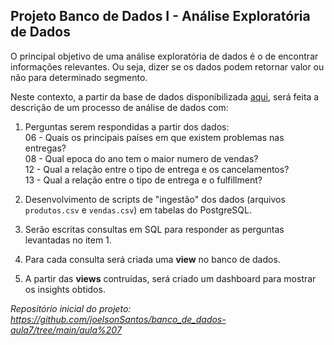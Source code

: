 
## Projeto Banco de Dados I - Análise Exploratória de Dados

O principal objetivo de uma análise exploratória de dados é o de encontrar informações relevantes. Ou seja, dizer se os dados podem retornar valor ou não para determinado segmento. 

Neste contexto, a partir da base de dados disponibilizada [aqui](https://data.world/jerrys/sql-12-applying-functions-in-sql/workspace/data-dictionary), será feita a descrição de um processo de análise de dados com:

1) Perguntas serem respondidas a partir dos dados:  
06 - Quais os principais países em que existem problemas nas entregas?  
08 - Qual epoca do ano tem o maior numero de vendas?  
12 - Qual a relação entre o tipo de entrega e os cancelamentos?  
13 - Qual a relação entre o tipo de entrega e o fulfillment?

2) Desenvolvimento de scripts de "ingestão" dos dados (arquivos `produtos.csv` e `vendas.csv`) em tabelas do PostgreSQL.

3) Serão escritas consultas em SQL para responder as perguntas levantadas no item 1.

4) Para cada consulta será criada uma **view** no banco de dados.

5) A partir das **views** contruídas, será criado um dashboard para mostrar os insights obtidos.

*Repositório inicial do projeto: https://github.com/joelsonSantos/banco_de_dados-aula7/tree/main/aula%207*
